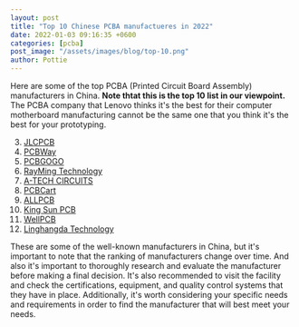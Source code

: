 ```yaml
---
layout: post
title: "Top 10 Chinese PCBA manufactueres in 2022"
date: 2022-01-03 09:16:35 +0600
categories: [pcba]
post_image: "/assets/images/blog/top-10.png"
author: Pottie
---
```


Here are some of the top PCBA (Printed Circuit Board Assembly) manufacturers in China.
**Note thtat this is the top 10 list in our viewpoint.**
The PCBA company that Lenovo thinks it's the best for their computer motherboard manufacturing cannot be the same one that you think it's the best for your prototyping.


3. [JLCPCB](https://jlcpcb.com)
7. [PCBWay](https://www.pcbway.com/)
6. [PCBGOGO](https://www.pcbgogo.com/)
5. [RayMing Technology](https://www.raypcb.com/)
1. [A-TECH CIRCUITS](https://www.atechcircuit.com/)
4. [PCBCart](https://www.pcbcart.com/)
2. [ALLPCB](https://www.allpcb.com/)
8. [King Sun PCB](https://www.kingsunpcb.com/)
9. [WellPCB](https://www.wellpcb.com/)
10. [Linghangda Technology](https://lhd-pcb.com/)

These are some of the well-known manufacturers in China, but it's important to note that the ranking of manufacturers change over time. And also it's important to thoroughly research and evaluate the manufacturer before making a final decision. It's also recommended to visit the facility and check the certifications, equipment, and quality control systems that they have in place. Additionally, it's worth considering your specific needs and requirements in order to find the manufacturer that will best meet your needs.
